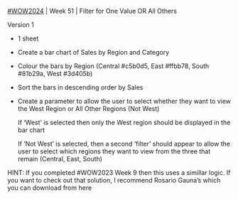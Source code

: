 [#WOW2024](https://workout-wednesday.com/2024w51tab/) | Week 51 | Filter for One Value OR All Others

Version 1
- 1 sheet
- Create a bar chart of Sales by Region and Category
- Colour the bars by Region (Central #c5b0d5, East #ffbb78,  South #81b29a, West #3d405b)
- Sort the bars in descending order by Sales
- Create a parameter to allow the user to select whether they want to view the West Region or All Other Regions (Not West)

   If ‘West’ is selected then only the West region should be displayed in the bar chart

  If ‘Not West’ is selected, then a second ‘filter’ should appear to allow the user to select which regions they want to view from the three that remain (Central, East, South)
  
HINT: If you completed #WOW2023 Week 9 then this uses a simillar logic. If you want to check out that solution, I recommend Rosario Gauna’s which you can download from here
